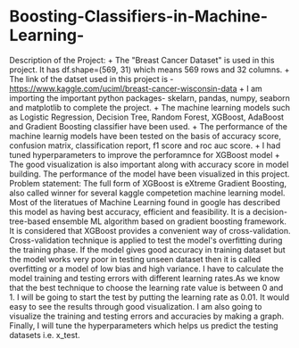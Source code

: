 # Boosting-Classifiers-in-Machine-Learning-
Description of the Project: + The "Breast Cancer Dataset" is used in this project. It has df.shape=(569, 31) which means 569 rows and 32 columns.  + The link of the datset used  in this project is  -https://www.kaggle.com/uciml/breast-cancer-wisconsin-data + I am importing the important python packages- skelarn, pandas, numpy, seaborn and matplotlib to complete the project. + The machine learning models such as  Logistic Regression, Decision Tree, Random Forest, XGBoost, AdaBoost and Gradient Boosting classifier have been used. + The performance of the  machine learnig models have been tested on the basis of accuracy score, confusion matrix, classification report, f1 score and roc auc score. + I had tuned hyperparameters  to improve the perforamnce for XGBoost model  + The good visualization is also important along with accuracy score in model building. The performance of the model have been  visualized in this project.  Problem statement: The full form of XGBoost is eXtreme Gradient Boosting, also called winner for several kaggle competetion machine learning model. Most of the literatues of Machine Learning found in google has described this model as having best accuracy, efficient and feasibility. It is a decision-tree-based ensemble ML algorithm based on gradient boosting framework. It is considered that XGBoost provides a convenient way of cross-validation. Cross-validation technique is applied to test the model's overfitting during the training phase. If the model gives good accuracy in training dataset but the model works very poor in testing unseen dataset then it is called overfitting or a model of low bias and high variance. I have to calculate the model training and testing errors with different learning rates.As we know that the best technique to choose the learning rate value is between 0 and 1. I will be going to start the test by putting the learning rate as 0.01. It would easy to see the results through good visualization. I am also going to visualize the training and testing errors and accuracies by making a graph. Finally, I will tune the hyperparameters which helps us predict the testing datasets i.e. x_test. 
